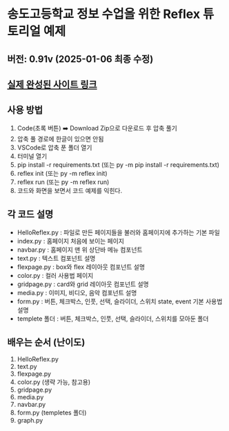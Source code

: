 # 송도고등학교 정보 수업을 위한 Reflex 튜토리얼 예제

## 버전: 0.91v (2025-01-06 최종 수정)

## [실제 완성된 사이트 링크](https://HelloReflex-red-book.reflex.run)

## 사용 방법

1. Code(초록 버튼)  ➡️ Download Zip으로 다운로드 후 압축 풀기
2. 압축 풀 경로에 한글이 있으면 안됨
3. VSCode로 압축 푼 폴더 열기
4. 터미널 열기
5. pip install -r requirements.txt (또는 py -m pip install -r requirements.txt)
6. reflex init (또는 py -m reflex init)
7. reflex run (또는 py -m reflex run)
8. 코드와 화면을 보면서 코드 예제를 익힌다.

## 각 코드 설명

- HelloReflex.py : 파일로 만든 페이지들을 불러와 홈페이지에 추가하는 기본 파일
- index.py : 홈페이지 처음에 보이는 페이지
- navbar.py : 홈페이지 맨 위 상단바 메뉴 컴포넌트
- text.py : 텍스트 컴포넌트 설명
- flexpage.py : box와 flex 레이아웃 컴포넌트 설명
- color.py : 컬러 사용법 페이지
- gridpage.py : card와 grid 레이아웃 컴포넌트 설명
- media.py : 이미지, 비디오, 음악 컴포넌트 설명
- form.py : 버튼, 체크박스, 인풋, 선택, 슬라이더, 스위치 state, event 기본 사용법 설명
- templete 폴더 : 버튼, 체크박스, 인풋, 선택, 슬라이더, 스위치를 모아둔 폴더

## 배우는 순서 (난이도)

1. HelloReflex.py
2. text.py
3. flexpage.py
4. color.py (생략 가능, 참고용)
5. gridpage.py
6. media.py
7. navbar.py
8. form.py (templetes 폴더)
9. graph.py
